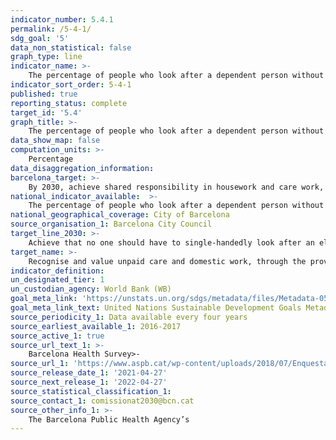 ```yaml
---
indicator_number: 5.4.1
permalink: /5-4-1/
sdg_goal: '5'
data_non_statistical: false
graph_type: line
indicator_name: >-
    The percentage of people who look after a dependent person without any support
indicator_sort_order: 5-4-1
published: true
reporting_status: complete
target_id: '5.4'
graph_title: >-
    The percentage of people who look after a dependent person without any support
data_show_map: false
computation_units: >-
    Percentage
data_disaggregation_information:
barcelona_target: >-
    By 2030, achieve shared responsibility in housework and care work, both within families and between families, companies and public administration
national_indicator_available:  >-
    The percentage of people who look after a dependent person without any support
national_geographical_coverage: City of Barcelona
source_organisation_1: Barcelona City Council
target_line_2030: >-
    Achieve that no one should have to single-handedly look after an elderly or disabled person who needs care. Target value 2030: 0.0%
target_name: >-
    Recognise and value unpaid care and domestic work, through the provision of public services, infrastructure and the formulation of social protection policies, as well as promoting shared responsibility within the household and the family, as nationally appropriate
indicator_definition:
un_designated_tier: 1
un_custodian_agency: World Bank (WB)
goal_meta_link: 'https://unstats.un.org/sdgs/metadata/files/Metadata-05-04-01.pdf'
goal_meta_link_text: United Nations Sustainable Development Goals Metadata (pdf 894kB)
source_periodicity_1: Data available every four years
source_earliest_available_1: 2016-2017
source_active_1: true
source_url_text_1: >-
    Barcelona Health Survey>-
source_url_1: 'https://www.aspb.cat/wp-content/uploads/2018/07/Enquesta-salut-Barcelona-2016-17.pdf'
source_release_date_1: '2021-04-27'
source_next_release_1: '2022-04-27'
source_statistical_classification_1: 
source_contact_1: comissionat2030@bcn.cat
source_other_info_1: >-
    The Barcelona Public Health Agency’s
---
```


